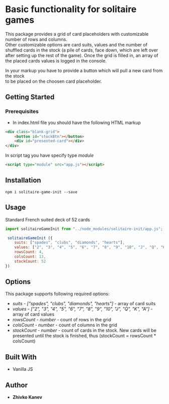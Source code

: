 # Basic functionality for solitaire games

This package provides a grid of card placeholders with customizable   
number of rows and columns.   
Other customizable options are card suits, values and the number of   
shuffled cards in the stock
(a pile of cards, face down, which are left over   
after setting up the rest of the game).
Once the grid is filled in, an array of the placed cards values is logged in the console.

In your markup you have to provide a button which will pull a new card from the stock   
to be placed on the choosen card placeholder.

## Getting Started

### Prerequisites

* In index.html file you should have the following HTML markup

```html
<div class="blank-grid">
    <button id="stockBtn"></button>
    <div id="presented-card"></div>
</div>
```

In script tag you have specify type *module*

```html
<script type="module" src="app.js"></script>
```

## Installation

`npm i solitaire-game-init --save`

## Usage

Standard French suited deck of 52 cards

```js
import solitaireGameInit from "../node_modules/solitaire-init/app.js";

 solitaireGameInit ({
    suits: ["spades", "clubs", "diamonds", "hearts"],
    values: ["2", "3", "4", "5", "6", "7", "8", "9", "10", "J", "Q", "K", "A"],
    rowsCount: 4,
    colsCount: 13,
    stockCount: 52
})

```

## Options

This package supports following required options:

* *suits* - _["spades", "clubs", "diamonds", "hearts"]_ - array of card suits
* *values* - _["2", "3", "4", "5", "6", "7", "8", "9", "10", "J", "Q", "K", "A"]_ - array of card values
* *rowsCount* - _number_ - count of rows in the grid
* *colsCount* - _number_ - count of columns in the grid
* *stockCount* - _number_ - count of cards in the stock. New cards will be presented until the stock is finished, thus (stockCount = rowsCount * colsCount)

## Built With

* Vanilla JS

## Author

* **Zhivko Kanev**
